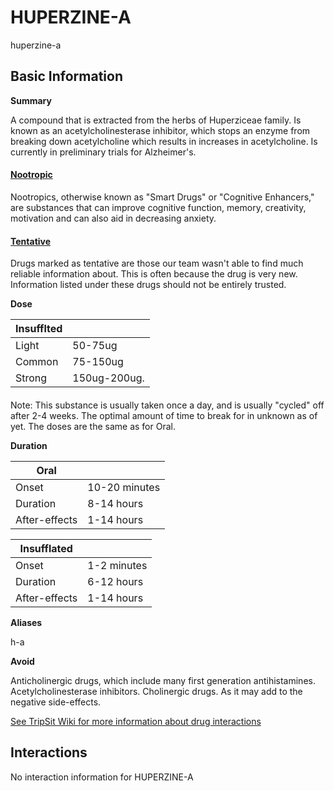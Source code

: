 # HUPERZINE-A

huperzine-a

## Basic Information

**Summary**

A compound that is extracted from the herbs of Huperziceae family. Is known as an acetylcholinesterase inhibitor, which stops an enzyme from breaking down acetylcholine which results in increases in acetylcholine. Is currently in preliminary trials for Alzheimer's.

#### [Nootropic](/category/nootropic)

Nootropics, otherwise known as "Smart Drugs" or "Cognitive Enhancers," are substances that can improve cognitive function, memory, creativity, motivation and can also aid in decreasing anxiety.

#### [Tentative](/category/tentative)

Drugs marked as tentative are those our team wasn't able to find much reliable information about. This is often because the drug is very new. Information listed under these drugs should not be entirely trusted.

**Dose**

| Insufflted |              |
| ---------- | ------------ |
| Light      | 50-75ug      |
| Common     | 75-150ug     |
| Strong     | 150ug-200ug. |

#### 

 Note: This substance is usually taken once a day, and is usually "cycled" off after 2-4 weeks. The optimal amount of time to break for in unknown as of yet. The doses are the same as for Oral.

**Duration**

| Oral          |               |
| ------------- | ------------- |
| Onset         | 10-20 minutes |
| Duration      | 8-14 hours    |
| After-effects | 1-14 hours    |

| Insufflated   |             |
| ------------- | ----------- |
| Onset         | 1-2 minutes |
| Duration      | 6-12 hours  |
| After-effects | 1-14 hours  |

**Aliases**

h-a  

**Avoid**

Anticholinergic drugs, which include many first generation antihistamines. Acetylcholinesterase inhibitors. Cholinergic drugs. As it may add to the negative side-effects.

[See TripSit Wiki for more information about drug interactions](http://combo.tripsit.me/)

## Interactions

No interaction information for HUPERZINE-A